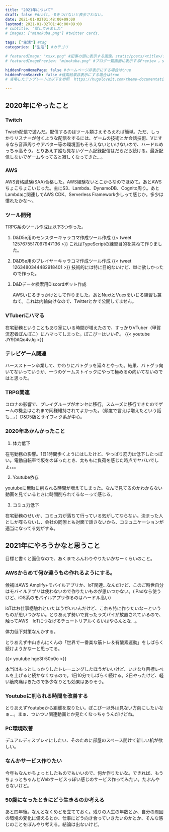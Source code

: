 ```yaml
---
title: "2021年について"
draft: false #draft。-Dをつけないと表示されない。
date: 2021-01-02T01:48:00+09:00
lastmod: 2021-01-02T01:48:00+09:00
# subtitle: "試してみました"
# images: ["minokuba.png"] #twitter cards.

tags: ["生活"] #tag
categories: ["生活"] #カテゴリ

# featuredImage: "xxxx.png" #記事の頭に表示する画像。static/posts/<title>/からの相対パス。 
# featuredImagePreview: "minokuba.png" #ブログ一覧画面に表示するPreview 。staticからの相対パス。

hiddenFromHomePage: false #ホームページ非表示にする場合はtrue
hiddenFromSearch: false #検索結果非表示にする場合はtrue
# 省略したテンプレートは以下を参照  https://hugoloveit.com/theme-documentation-content/#front-matter

---
```


## 2020年にやったこと
### Twitch
Twicth配信で遊んだ。配信するのはツール類さえそろえれば簡単。ただ、しっかりリスナーが付くような配信をするには、ゲームの技術とか会話技術、Vにするなら音声周りやアバター等の環境面もそろえないといけないので、ハードルめっちゃ高そう。とりあえず誰も見ないゲーム記録配信はだらだら続ける。最近配信しないでゲームやってると寂しくなってきた…。

### AWS
AWS資格試験(SAA)合格した。AWS経験ないとこからなのでほめて。あとAWSちょこちょこいじった。主にS3、Lambda、DynamoDB、Cognito周り。あとLambdaに関連してAWS CDK、Serverless Framework少しって感じか。多少は慣れたかな～。

### ツール開発
TRPG系のツール作成は以下3つ作った。

1. D&D5e用のモンスターキャラコマ作成ツール作成 
   {{< tweet 1257675517097947136 >}}
   これはTypeScriptの練習目的を兼ねて作りました。

2. D&D5e用のプレイヤーキャラコマ作成ツール作成
   {{< tweet 1263480344482918401 >}}
   技術的には特に目的ないけど、単に欲しかったので作った。

3. D&Dデータ検索用Discordボット作成

   AWSいじるきっかけとして作りました。あとNuxtとVuexをいじる練習も兼ねて。これは内輪向けなので、Twitterとかで公開してません。

### VTuberにハマる
在宅勤務ということもあり家にいる時間が増えたので、すっかりVTuber（甲賀流忍者ぽんぽこ）にハマってしまった。ぽこぴーはいいぞ。
{{< youtube JY9DAQo4vJg >}}

### テレビゲーム関連
ハースストーン卒業して、かわりにバトグラを延々とやった。結果、バトグラ向いてないっていうか、一つのゲームストイックにやって極めるの向いてないのではと思った。

### TRPG関連
コロナの影響で、プレイグループがオンセに移行。スムーズに移行できたのでゲームの機会はこれまで同様維持されてよかった。（頻度で言えば増えたという話も…。）D&D5版とサイフィク系が中心。

### 2020年あかんかったこと
1. 体力低下

在宅勤務の影響。1日1時間歩くようにはしたけど、やっぱり筋力は低下したっぽい。電動自転車で坂をのぼったとき、太ももに負荷を感じた時点でヤバいでしょ。。。

2. Youtube依存

youtubeに無駄に削られる時間が増えてしまった。なんで見てるのかわからない動画を見ているときに時間削られてるなーって感じる。

3. コミュ力低下

在宅勤務のせいか、コミュ力が落ちて行っている気がしてならない。決まった人としか喋らないし、会社の同僚とも対面で話さないから、コミュニケーションが適当になってる気がする。


## 2021年にやろうかなと思うこと
目標と書くと面倒なので、あくまでふんわりやりたいかなーくらいのこと。

### AWSからめて何か違うもの作れるようにする。
候補はAWS Amplify+モバイルアプリか、IoT関連…なんだけど、このご時世自分はモバイルアプリは使わないので作りたいものが思いつかない。(iPadなら使うけど、iOS系のモバイルアプリ作るのはハードル高い）

IoTはお仕事柄触れといたほうがいいんだけど、これも特に作りたいなーというものが思いつかない。とりあえず勢いで買ったラズパイが放置されているので、触ってAWS　IoTにつなげるチュートリアルくらいはやらんとな…。

体力低下対策なんかする。

とりあえず中山きんにくんの「世界で一番楽な筋トレ＆有酸素運動」をしばらく続けようかなーと思ってる。

{{< youtube hge3fr50o0o >}}

本当はもっとしっかりしたトレーニングしたほうがいいけど、いきなり目標レベルを上げると続かなくなるので。1日10分でしばらく続ける。2日やったけど、軽い筋肉痛はきたので多少なりとも効果はありそう。

### Youtubeに削られる時間を改善する
とりあえずYoutubeから距離を取りたい。ぽこぴー以外は見ない方向にしたいなぁ…。まぁ、ついつい関連動画とか見たくなっちゃうんだけどね。

### PC環境改善
デュアルディスプレイにしたい、そのために部屋のスペース開けて新しい机が欲しい。

### なんかサービス作りたい
今年もなんかちょっとしたものでもいいので、何か作りたいな。できれば、もうちょっとちゃんとWebサービスっぽい感じのサービス作ってみたい。たぶんやらないけど。

### 50歳になったときにどう生きるのか考える
あと四年後。なんとなくめどを立てておく。残りの人生の年数とか、自分の周囲の環境の変化に備えるとか、仕事にどう向き合っていきたいのかとか、そんな感じのことをぼんやり考える。結論は出ないけど。
